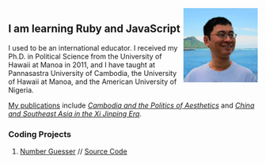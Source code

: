 <img src="Alvin.jpg" width="150" height="150" align="right">

## I am learning Ruby and JavaScript

I used to be an international educator. I received my Ph.D. in Political Science from the University of Hawaii at Manoa in 2011, and I  have taught at Pannasastra University of Cambodia, the University of Hawaii at Manoa, and the American University of Nigeria.

[My publications](https://alvinlim-writer.com/) include *[Cambodia and the Politics of Aesthetics](https://www.routledge.com/Cambodia-and-the-Politics-of-Aesthetics-1st-Edition/Lim/p/book/9780415506151)* and *[China and Southeast Asia in the Xi Jinping Era](https://rowman.com/ISBN/9781498581127/China-and-Southeast-Asia-in-the-Xi-Jinping-Era)*.

### Coding Projects

1. [Number Guesser](https://alvinqingxing.github.io/Number-Guesser/) // [Source Code](https://github.com/alvinqingxing/Number-Guesser) 

